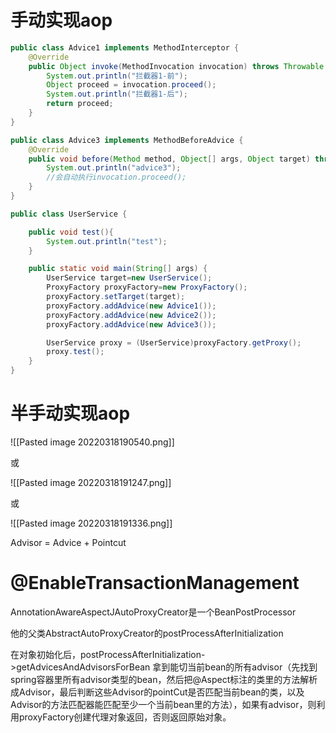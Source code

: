 # 手动实现aop
```java
public class Advice1 implements MethodInterceptor {
    @Override
    public Object invoke(MethodInvocation invocation) throws Throwable {
        System.out.println("拦截器1-前");
        Object proceed = invocation.proceed();
        System.out.println("拦截器1-后");
        return proceed;
    }
}

public class Advice3 implements MethodBeforeAdvice {
    @Override
    public void before(Method method, Object[] args, Object target) throws Throwable {
        System.out.println("advice3");
        //会自动执行invocation.proceed();
    }
}

public class UserService {

    public void test(){
        System.out.println("test");
    }

    public static void main(String[] args) {
        UserService target=new UserService();
        ProxyFactory proxyFactory=new ProxyFactory();
        proxyFactory.setTarget(target);
        proxyFactory.addAdvice(new Advice1());
        proxyFactory.addAdvice(new Advice2());
        proxyFactory.addAdvice(new Advice3());

        UserService proxy = (UserService)proxyFactory.getProxy();
        proxy.test();
    }
}
```

# 半手动实现aop

![[Pasted image 20220318190540.png]]

或

![[Pasted image 20220318191247.png]]

或

![[Pasted image 20220318191336.png]]

Advisor = Advice + Pointcut


# @EnableTransactionManagement
AnnotationAwareAspectJAutoProxyCreator是一个BeanPostProcessor

他的父类AbstractAutoProxyCreator的postProcessAfterInitialization

在对象初始化后，postProcessAfterInitialization->getAdvicesAndAdvisorsForBean
拿到能切当前bean的所有advisor（先找到spring容器里所有advisor类型的bean，然后把@Aspect标注的类里的方法解析成Advisor，最后判断这些Advisor的pointCut是否匹配当前bean的类，以及Advisor的方法匹配器能匹配至少一个当前bean里的方法），如果有advisor，则利用proxyFactory创建代理对象返回，否则返回原始对象。

